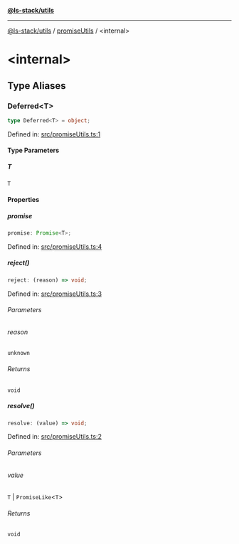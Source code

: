 [**@ls-stack/utils**](../README.md)

***

[@ls-stack/utils](../modules.md) / [promiseUtils](README.md) / \<internal\>

# \<internal\>

## Type Aliases

### Deferred\<T\>

```ts
type Deferred<T> = object;
```

Defined in: [src/promiseUtils.ts:1](https://github.com/lucasols/utils/blob/main/src/promiseUtils.ts#L1)

#### Type Parameters

##### T

`T`

#### Properties

##### promise

```ts
promise: Promise<T>;
```

Defined in: [src/promiseUtils.ts:4](https://github.com/lucasols/utils/blob/main/src/promiseUtils.ts#L4)

##### reject()

```ts
reject: (reason) => void;
```

Defined in: [src/promiseUtils.ts:3](https://github.com/lucasols/utils/blob/main/src/promiseUtils.ts#L3)

###### Parameters

###### reason

`unknown`

###### Returns

`void`

##### resolve()

```ts
resolve: (value) => void;
```

Defined in: [src/promiseUtils.ts:2](https://github.com/lucasols/utils/blob/main/src/promiseUtils.ts#L2)

###### Parameters

###### value

`T` | `PromiseLike`\<`T`\>

###### Returns

`void`
